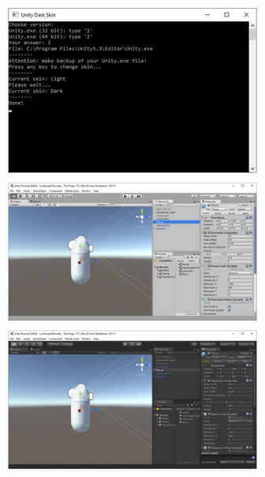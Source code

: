 <img src='UnityDarkSkin/Media/Preview.jpg'/>
<br/>
<br/>
<img src='UnityDarkSkin/Media/LightSkin.jpg'/>
<br/>
<br/>
<img src='UnityDarkSkin/Media/DarkSkin.jpg'/>

